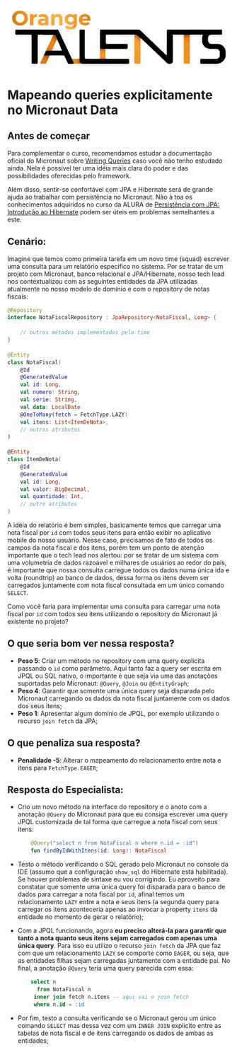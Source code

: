 ![Logo da Orange Talents](resources/Orange-Talents-preto-brilhoesombra.png)

# Mapeando queries explicitamente no Micronaut Data

## Antes de começar

Para complementar o curso, recomendamos estudar a documentação oficial do Micronaut sobre [Writing Queries](https://micronaut-projects.github.io/micronaut-data/latest/guide/#querying) caso você não tenho estudado ainda. Nela é possível ter uma idéia mais clara do poder e das possibilidades oferecidas pelo framework.

Além disso, sentir-se confortável com JPA e Hibernate será de grande ajuda ao trabalhar com persistência no Micronaut. Não à toa os conhecimentos adquiridos no curso da ALURA de [Persistência com JPA: Introdução ao Hibernate](https://www.alura.com.br/curso-online-persistencia-jpa-introducao-hibernate) podem ser úteis em problemas semelhantes a este.

## Cenário:

Imagine que temos como primeira tarefa em um novo time (squad) escrever uma consulta para um relatório especifico no sistema. Por se tratar de um projeto com Micronaut, banco relacional e JPA/Hibernate, nosso tech lead nos contextualizou com as seguintes entidades da JPA utilizadas atualmente no nosso modelo de domínio e com o repository de notas fiscais:

```kotlin
@Repository
interface NotaFiscalRepository : JpaRepository<NotaFiscal, Long> {

    // outros métodos implementados pelo time
}

@Entity
class NotaFiscal(
    @Id
    @GeneratedValue
    val id: Long,
    val numero: String, 
    val serie: String, 
    val data: LocalDate
    @OneToMany(fetch = FetchType.LAZY)
    val itens: List<ItemDeNota>,
    // outros atributos
)

@Entity
class ItemDeNota(
    @Id
    @GeneratedValue
    val id: Long,
    val valor: BigDecimal, 
    val quantidade: Int,
    // outro atributos
)
```

A idéia do relatório é bem simples, basicamente temos que carregar uma nota fiscal por `id` com todos seus itens para então exibir no aplicativo mobile do nosso usuário. Nesse caso, precisamos de fato de todos os campos da nota fiscal e dos itens, porém tem um ponto de atenção importante que o tech lead nos alertou: por se tratar de um sistema com uma volumetria de dados razoável e milhares de usuários ao redor do país, é importante que nossa consulta carregue todos os dados numa única ida e volta (roundtrip) ao banco de dados, dessa forma os itens devem ser carregados juntamente com nota fiscal consultada em um único comando `SELECT`.

Como você faria para implementar uma consulta para carregar uma nota fiscal por `id` com todos seu itens utilizando o repository do Micronaut já existente no projeto? 

## O que seria bom ver nessa resposta?

- **Peso 5**: Criar um método no repository com uma query explicita passando o `id` como parâmetro. Aqui tanto faz a query ser escrita em JPQL ou SQL nativo, o importante é que seja via uma das anotações suportadas pelo Micronaut:  `@Query`, `@Join` ou `@EntityGraph`;
- **Peso 4**: Garantir que somente uma única query seja disparada pelo Micronaut carregando os dados da nota fiscal juntamente com os dados dos seus itens;
- **Peso 1**: Apresentar algum domínio de JPQL, por exemplo utilizando o recurso `join fetch` da JPA;

## O que penaliza sua resposta?

- **Penalidade -5**: Alterar o mapeamento do relacionamento entre nota e itens para `FetchType.EAGER`;

## Resposta do Especialista:

- Crio um novo método na interface do repository e o anoto com a anotação `@Query` do Micronaut para que eu consiga escrever uma query JPQL customizada de tal forma que carregue a nota fiscal com seus itens:
    ```kotlin
        @Query("select n from NotaFiscal n where n.id = :id")
        fun findByIdWithItens(id: Long): NotaFiscal
    ```

- Testo o método verificando o SQL gerado pelo Micronaut no console da IDE (assumo que a configuração `show_sql` do Hibernate está habilitada). Se houver problemas de sintaxe eu vou corrigindo. Eu aproveito para constatar que somente uma única query foi disparada para o banco de dados para carregar a nota fiscal por `id`, afinal temos um relacionamento `LAZY` entre a nota e seus itens (a segunda query para carregar os itens aconteceria apenas ao invocar a property `itens` da entidade no momento de gerar o relatório);

- Com a JPQL funcionando, agora **eu preciso alterá-la para garantir que tanto a nota quanto seus itens sejam carregados com apenas uma única query**. Para isso eu utilizo o recurso `join fetch` da JPA que faz com que um relacionamento `LAZY` se comporte como `EAGER`, ou seja, que as entidades filhas sejam carregadas juntamente com a entidade pai. No final, a anotação `@Query` teria uma query parecida com essa:
    ```sql
        select n 
          from NotaFiscal n 
         inner join fetch n.itens -- aqui vai o join fetch
         where n.id = :id
    ```

- Por fim, testo a consulta verificando se o Micronaut gerou um único comando `SELECT` mas dessa vez com um `INNER JOIN` explicito entre as tabelas de nota fiscal e de itens carregando os dados de ambas as entidades;